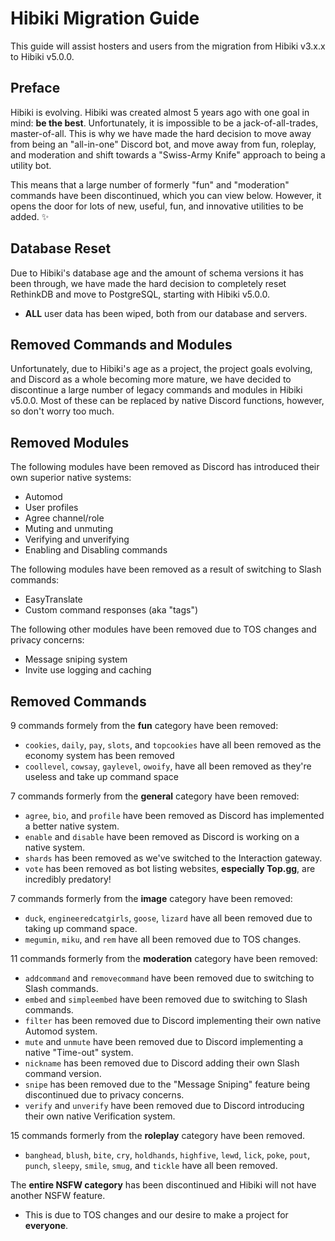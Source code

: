 # Hibiki Migration Guide

This guide will assist hosters and users from the migration from Hibiki v3.x.x to Hibiki v5.0.0.

## Preface

Hibiki is evolving. Hibiki was created almost 5 years ago with one goal in mind: **be the best**. Unfortunately, it is impossible to be a jack-of-all-trades, master-of-all. This is why we have made the hard decision to move away from being an "all-in-one" Discord bot, and move away from fun, roleplay, and moderation and shift towards a "Swiss-Army Knife" approach to being a utility bot.

This means that a large number of formerly "fun" and "moderation" commands have been discontinued, which you can view below. However, it opens the door for lots of new, useful, fun, and innovative utilities to be added. ✨

## Database Reset

Due to Hibiki's database age and the amount of schema versions it has been through, we have made the hard decision to completely reset RethinkDB and move to PostgreSQL, starting with Hibiki v5.0.0.

- **ALL** user data has been wiped, both from our database and servers.

## Removed Commands and Modules

Unfortunately, due to Hibiki's age as a project, the project goals evolving, and Discord as a whole becoming more mature, we have decided to discontinue a large number of legacy commands and modules in Hibiki v5.0.0. Most of these can be replaced by native Discord functions, however, so don't worry too much.

## Removed Modules

The following modules have been removed as Discord has introduced their own superior native systems:

- Automod
- User profiles
- Agree channel/role
- Muting and unmuting
- Verifying and unverifying
- Enabling and Disabling commands

The following modules have been removed as a result of switching to Slash commands:

- EasyTranslate
- Custom command responses (aka "tags")

The following other modules have been removed due to TOS changes and privacy concerns:

- Message sniping system
- Invite use logging and caching

## Removed Commands

9 commands formely from the **fun** category have been removed:

- `cookies`, `daily`, `pay`, `slots`, and `topcookies` have all been removed as the economy system has been removed
- `coollevel`, `cowsay`, `gaylevel`, `owoify`, have all been removed as they're useless and take up command space

7 commands formerly from the **general** category have been removed:

- `agree`, `bio`, and `profile` have been removed as Discord has implemented a better native system.
- `enable` and `disable` have been removed as Discord is working on a native system.
- `shards` has been removed as we've switched to the Interaction gateway.
- `vote` has been removed as bot listing websites, **especially Top.gg**, are incredibly predatory!

7 commands formerly from the **image** category have been removed:

- `duck`, `engineeredcatgirls`, `goose`, `lizard` have all been removed due to taking up command space.
- `megumin`, `miku`, and `rem` have all been removed due to TOS changes.

11 commands formerly from the **moderation** category have been removed:

- `addcommand` and `removecommand` have been removed due to switching to Slash commands.
- `embed` and `simpleembed` have been removed due to switching to Slash commands.
- `filter` has been removed due to Discord implementing their own native Automod system.
- `mute` and `unmute` have been removed due to Discord implementing a native "Time-out" system.
- `nickname` has been removed due to Discord adding their own Slash command version.
- `snipe` has been removed due to the "Message Sniping" feature being discontinued due to privacy concerns.
- `verify` and `unverify` have been removed due to Discord introducing their own native Verification system.

15 commands formerly from the **roleplay** category have been removed.

- `banghead`, `blush`, `bite`, `cry`, `holdhands`, `highfive`, `lewd`, `lick`, `poke`, `pout`, `punch`, `sleepy`, `smile`, `smug`, and `tickle` have all been removed.

The **entire NSFW category** has been discontinued and Hibiki will not have another NSFW feature.

- This is due to TOS changes and our desire to make a project for **everyone**.
